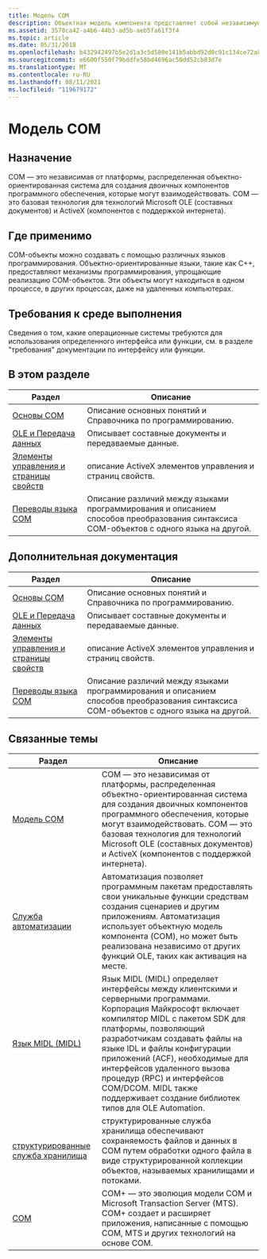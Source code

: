 ```yaml
---
title: Модель COM
description: Объектная модель компонента представляет собой независимую от платформы, распределенную объектно-ориентированную систему для создания двоичных компонентов программного обеспечения, которые могут взаимодействовать. COM — это базовая технология для технологий Microsoft OLE (составных документов) и ActiveX.
ms.assetid: 3578ca42-a4b6-44b3-ad5b-aeb5fa61f3f4
ms.topic: article
ms.date: 05/31/2018
ms.openlocfilehash: b432942497b5e2d1a3c5d580e141b5abbd92d0c91c134ce72a8c717f3d771ca4
ms.sourcegitcommit: e6600f550f79bddfe58bd4696ac50dd52cb03d7e
ms.translationtype: MT
ms.contentlocale: ru-RU
ms.lasthandoff: 08/11/2021
ms.locfileid: "119679172"
---
```

# <a name="component-object-model-com"></a>Модель COM

## <a name="purpose"></a>Назначение

COM — это независимая от платформы, распределенная объектно-ориентированная система для создания двоичных компонентов программного обеспечения, которые могут взаимодействовать. COM — это базовая технология для технологий Microsoft OLE (составных документов) и ActiveX (компонентов с поддержкой интернета).

## <a name="where-applicable"></a>Где применимо

COM-объекты можно создавать с помощью различных языков программирования. Объектно-ориентированные языки, такие как C++, предоставляют механизмы программирования, упрощающие реализацию COM-объектов. Эти объекты могут находиться в одном процессе, в других процессах, даже на удаленных компьютерах.

## <a name="run-time-requirements"></a>Требования к среде выполнения

Сведения о том, какие операционные системы требуются для использования определенного интерфейса или функции, см. в разделе "требования" документации по интерфейсу или функции.

## <a name="in-this-section"></a>В этом разделе



| Раздел                                                                     | Описание                                                                                                                                      |
|---------------------------------------------------------------------------|--------------------------------------------------------------------------------------------------------------------------------------------------|
| [Основы COM](com-fundamentals.md)<br/>                       | Описание основных понятий и Справочника по программированию.<br/>                                                                         |
| [OLE и Передача данных](ole-and-data-transfer.md)<br/>             | Описывает составные документы и передаваемые данные.<br/>                                                                                       |
| [Элементы управления и страницы свойств](controls-and-property-pages.md)<br/> | описание ActiveX элементов управления и страниц свойств.<br/>                                                                                        |
| [Переводы языка COM](com-language-translations.md)<br/>     | Описание различий между языками программирования и описанием способов преобразования синтаксиса COM-объектов с одного языка на другой.<br/> |


## <a name="related-documentation"></a>Дополнительная документация



| Раздел                                                                     | Описание                                                                                                                                      |
|---------------------------------------------------------------------------|--------------------------------------------------------------------------------------------------------------------------------------------------|
| [Основы COM](com-fundamentals.md)<br/>                       | Описание основных понятий и Справочника по программированию.<br/>                                                                         |
| [OLE и Передача данных](ole-and-data-transfer.md)<br/>             | Описывает составные документы и передаваемые данные.<br/>                                                                                       |
| [Элементы управления и страницы свойств](controls-and-property-pages.md)<br/> | описание ActiveX элементов управления и страниц свойств.<br/>                                                                                        |
| [Переводы языка COM](com-language-translations.md)<br/>     | Описание различий между языками программирования и описанием способов преобразования синтаксиса COM-объектов с одного языка на другой.<br/> |



 

## <a name="related-topics"></a>Связанные темы

| Раздел                                                                              | Описание                                                                                                                                                                                                                                                                                                                                                                                                                                                                             |
|------------------------------------------------------------------------------------|-----------------------------------------------------------------------------------------------------------------------------------------------------------------------------------------------------------------------------------------------------------------------------------------------------------------------------------------------------------------------------------------------------------------------------------------------------------------------------------------|
| [Модель COM](/windows/desktop/com/component-object-model--com--portal)<br/> | COM — это независимая от платформы, распределенная объектно-ориентированная система для создания двоичных компонентов программного обеспечения, которые могут взаимодействовать. COM — это базовая технология для технологий Microsoft OLE (составных документов) и ActiveX (компонентов с поддержкой интернета).<br/>                                                                                                                                                                                                              |
| [Служба автоматизации](/previous-versions/windows/desktop/automat/automation-programming-reference)<br/>                      | Автоматизация позволяет программным пакетам предоставлять свои уникальные функции средствам создания сценариев и другим приложениям. Автоматизация использует объектную модель компонента (COM), но может быть реализована независимо от других функций OLE, таких как активация на месте.<br/>                                                                                                                                                                                                                 |
| [Язык MIDL (MIDL)](/windows/desktop/Midl/midl-start-page)<br/>  | Язык MIDL (MIDL) определяет интерфейсы между клиентскими и серверными программами. Корпорация Майкрософт включает компилятор MIDL с пакетом SDK для платформы, позволяющий разработчикам создавать файлы на языке IDL и файлы конфигурации приложений (ACF), необходимые для интерфейсов удаленного вызова процедур (RPC) и интерфейсов COM/DCOM. MIDL также поддерживает создание библиотек типов для OLE Automation. <br/> |
| [структурированные служба хранилища](/windows/desktop/Stg/structured-storage-start-page)<br/>                 | структурированные служба хранилища обеспечивают сохраняемость файлов и данных в COM путем обработки одного файла в виде структурированной коллекции объектов, называемых хранилищами и потоками.<br/>                                                                                                                                                                                                                                                                                                                  |
| [COM](../cossdk/component-services-portal.md)<br/>                 | COM+ — это эволюция модели COM и Microsoft Transaction Server (MTS). COM+ создает и расширяет приложения, написанные с помощью COM, MTS и других технологий на основе COM.<br/>                                                                                                                                                                                                                                                                                                                  |





 

